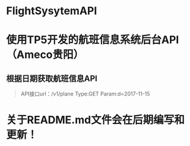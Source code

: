 # FlightSysytemAPI
使用TP5开发的航班信息系统后台API（Ameco贵阳）
=======

## 根据日期获取航班信息API
> API接口url：/v1/plane
> Type:GET
> Param:d=2017-11-15

# 关于README.md文件会在后期编写和更新！